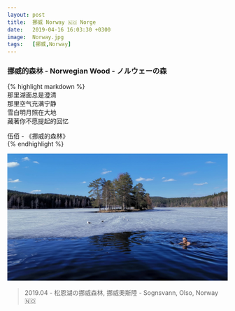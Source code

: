 ```yaml
---
layout: post
title:  挪威 Norway 🇳🇴 Norge
date:   2019-04-16 16:03:30 +0300
image:  Norway.jpg
tags:   [挪威,Norway]
---
```


### 挪威的森林 - Norwegian Wood - ノルウェーの森

{% highlight markdown %}  
那里湖面总是澄清  
那里空气充满宁静  
雪白明月照在大地  
藏著你不愿提起的回忆  
  
伍佰 - 《挪威的森林》  
{% endhighlight %}  

![](/img/norway/norway01.jpg)
> 2019.04 - 松恩湖の挪威森林, 挪威奧斯陸 - Sognsvann, Olso, Norway 🇳🇴 

